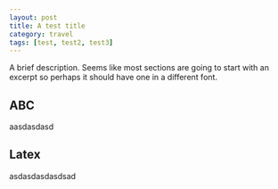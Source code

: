 ```yaml
--- 
layout: post
title: A test title
category: travel
tags: [test, test2, test3]
---
```

A brief description. Seems like most sections are going to start with an excerpt so perhaps it should have one in a different font.

## ABC
aasdasdasd

## Latex
asdasdasdasdsad